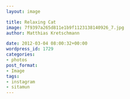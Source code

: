 ```yaml
---
layout: image

title: Relaxing Cat
image: 7f9397a265d811e1b9f1123138140926_7.jpg
author: Matthias Kretschmann

date: 2012-03-04 08:00:32+00:00
wordpress_id: 1729
categories:
- photos
post_format:
- Image
tags:
- instagram
- sitamun
---
```



